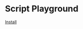 # Script Playground

<a href="nuron://install?git=https://github.com/cell-org/script.cell.computer.git">Install</a>
